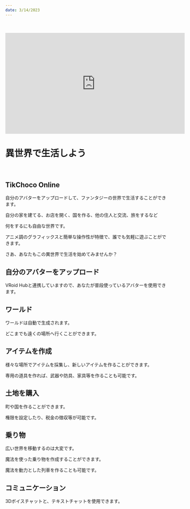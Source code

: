 ```yaml
---
date: 3/14/2023
---
```

　
<iframe width="560" height="315" src="https://www.youtube.com/embed/PwGIL2vJ888" title="YouTube video player" frameBorder="0" allow="accelerometer; autoplay; clipboard-write; encrypted-media; gyroscope; picture-in-picture; web-share" allowFullScreen></iframe>

# 異世界で生活しよう
　

## TikChoco Online

自分のアバターをアップロードして、ファンタジーの世界で生活することができます。

自分の家を建てる、お店を開く、国を作る、他の住人と交流、旅をするなど

何をするにも自由な世界です。

アニメ調のグラフィックスと簡単な操作性が特徴で、誰でも気軽に遊ぶことができます。

さあ、あなたもこの異世界で生活を始めてみませんか？


## 自分のアバターをアップロード

VRoid Hubと連携していますので、あなたが普段使っているアバターを使用できます。

## ワールド

ワールドは自動で生成されます。

どこまでも遠くの場所へ行くことができます。

## アイテムを作成

様々な場所でアイテムを採集し、新しいアイテムを作ることができます。

専用の道具を作れば、武器や防具、家具等を作ることも可能です。

## 土地を購入

町や国を作ることができます。

権限を設定したり、税金の徴収等が可能です。

## 乗り物

広い世界を移動するのは大変です。

魔法を使った乗り物を作成することができます。

魔法を動力とした列車を作ることも可能です。

## コミュニケーション

3Dボイスチャットと、テキストチャットを使用できます。

<!-- ## News
<News /> -->